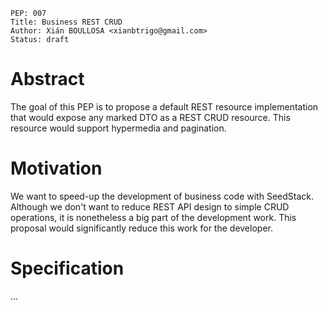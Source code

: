     PEP: 007
    Title: Business REST CRUD
    Author: Xián BOULLOSA <xianbtrigo@gmail.com>
    Status: draft  

# Abstract

The goal of this PEP is to propose a default REST resource implementation that would expose any marked DTO as a REST CRUD resource. 
This resource would support hypermedia and pagination.

# Motivation

We want to speed-up the development of business code with SeedStack. Although we don't want to reduce REST API design to 
simple CRUD operations, it is nonetheless a big part of the development work. This proposal would significantly reduce this work
for the developer.

# Specification

...
